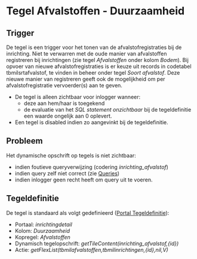 # Tegel Afvalstoffen - Duurzaamheid

## Trigger

De tegel is een trigger voor het tonen van de afvalstofregistraties bij de inrichting. Niet te verwarren met de oude manier van afvalstoffen registreren bij inrichtingen (zie tegel *Afvalstoffen* onder kolom *Bodem*). Bij opvoer van nieuwe afvalstofregistraties is er keuze uit records in codetabel tbmilsrtafvalstof, te vinden in beheer onder tegel *Soort afvalstof*. Deze nieuwe manier van registreren geeft ook de mogelijkheid om per afvalstofregistratie vervoerder(s) aan te geven.

* De tegel is alleen zichtbaar voor inlogger wanneer:
  * deze aan hem/haar is toegekend
  * de evaluatie van het *SQL statement onzichtbaar* bij de tegeldefinitie een waarde ongelijk aan 0 oplevert.
* Een tegel is disabled indien zo aangevinkt bij de tegeldefinitie.

## Probleem

Het dynamische opschrift op tegels is niet zichtbaar:

* indien foutieve queryverwijzing (codering *inrichting_afvalstof*)
* indien query zelf niet correct (zie [Queries](/docs/instellen_inrichten/queries.md))
* indien inlogger geen recht heeft om query uit te voeren.

## Tegeldefinitie

De tegel is standaard als volgt gedefinieerd ([Portal Tegeldefinitie](/docs/instellen_inrichten/portaldefinitie/portal_tegel.md)):

* Portaal: *inrichtingdetail*
* Kolom: *Duurzaamheid*
* Kopregel: *Afvalstoffen*
* Dynamisch tegelopschrift: *getTileContent(inrichting_afvalstof,{id})*
* Actie: *getFlexList(tbmilafvalstoffen,tbmilinrichtingen,{id},nil,V)*
